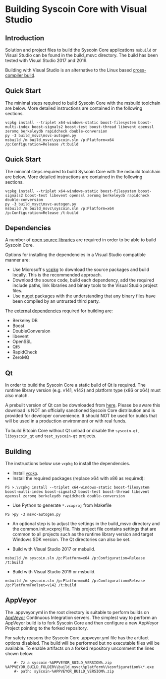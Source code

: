 Building Syscoin Core with Visual Studio
========================================

Introduction
---------------------
Solution and project files to build the Syscoin Core applications `msbuild` or Visual Studio can be found in the build_msvc directory. The build has been tested with Visual Studio 2017 and 2019.

Building with Visual Studio is an alternative to the Linux based [cross-compiler build](https://github.com/syscoin/syscoin/blob/master/doc/build-windows.md).

Quick Start
---------------------
The minimal steps required to build Syscoin Core with the msbuild toolchain are below. More detailed instructions are contained in the following sections.

```
vcpkg install --triplet x64-windows-static boost-filesystem boost-multi-index boost-signals2 boost-test boost-thread libevent openssl zeromq berkeleydb rapidcheck double-conversion
py -3 build_msvc\msvc-autogen.py
msbuild /m build_msvc\syscoin.sln /p:Platform=x64 /p:Configuration=Release /t:build
```

Quick Start
---------------------
The minimal steps required to build Syscoin Core with the msbuild toolchain are below. More detailed instructions are contained in the following sections.

```
vcpkg install --triplet x64-windows-static boost-filesystem boost-signals2 boost-test libevent openssl zeromq berkeleydb rapidcheck double-conversion
py -3 build_msvc\msvc-autogen.py
msbuild /m build_msvc\syscoin.sln /p:Platform=x64 /p:Configuration=Release /t:build
```

Dependencies
---------------------
A number of [open source libraries](https://github.com/syscoin/syscoin/blob/master/doc/dependencies.md) are required in order to be able to build Syscoin Core.

Options for installing the dependencies in a Visual Studio compatible manner are:

- Use Microsoft's [vcpkg](https://docs.microsoft.com/en-us/cpp/vcpkg) to download the source packages and build locally. This is the recommended approach.
- Download the source code, build each dependency, add the required include paths, link libraries and binary tools to the Visual Studio project files.
- Use [nuget](https://www.nuget.org/) packages with the understanding that any binary files have been compiled by an untrusted third party.

The [external dependencies](https://github.com/syscoin/syscoin/blob/master/doc/dependencies.md) required for building are:

- Berkeley DB
- Boost
- DoubleConversion
- libevent
- OpenSSL
- Qt5
- RapidCheck
- ZeroMQ

Qt
---------------------
In order to build the Syscoin Core a static build of Qt is required. The runtime library version (e.g. v141, v142) and platform type (x86 or x64) must also match.

A prebuilt version of Qt can be downloaded from [here](https://github.com/sipsorcery/qt_win_binary/releases). Please be aware this download is NOT an officially sanctioned Syscoin Core distribution and is provided for developer convenience. It should NOT be used for builds that will be used in a production environment or with real funds.

To build Bitcoin Core without Qt unload or disable the `syscoin-qt`, `libsyscoin_qt` and `test_syscoin-qt` projects.

Building
---------------------
The instructions below use `vcpkg` to install the dependencies.

- Install [`vcpkg`](https://github.com/Microsoft/vcpkg).
- Install the required packages (replace x64 with x86 as required):

```
PS >.\vcpkg install --triplet x64-windows-static boost-filesystem boost-multi-index boost-signals2 boost-test boost-thread libevent openssl zeromq berkeleydb rapidcheck double-conversion
```

- Use Python to generate `*.vcxproj` from Makefile

```
PS >py -3 msvc-autogen.py
```

- An optional step is to adjust the settings in the build_msvc directory and the common.init.vcxproj file. This project file contains settings that are common to all projects such as the runtime library version and target Windows SDK version. The Qt directories can also be set.

- Build with Visual Studio 2017 or msbuild.

```
msbuild /m syscoin.sln /p:Platform=x64 /p:Configuration=Release /t:build
```

- Build with Visual Studio 2019 or msbuild.

```
msbuild /m syscoin.sln /p:Platform=x64 /p:Configuration=Release /p:PlatformToolset=v142 /t:build
```

AppVeyor
---------------------
The .appveyor.yml in the root directory is suitable to perform builds on [AppVeyor](https://www.appveyor.com/) Continuous Integration servers. The simplest way to perform an AppVeyor build is to fork Syscoin Core and then configure a new AppVeyor Project pointing to the forked repository.

For safety reasons the Syscoin Core .appveyor.yml file has the artifact options disabled. The build will be performed but no executable files will be available. To enable artifacts on a forked repository uncomment the lines shown below:

```
    #- 7z a syscoin-%APPVEYOR_BUILD_VERSION%.zip %APPVEYOR_BUILD_FOLDER%\build_msvc\%platform%\%configuration%\*.exe
    #- path: syscoin-%APPVEYOR_BUILD_VERSION%.zip
```
